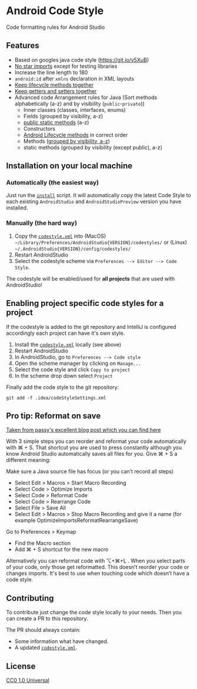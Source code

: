 # Android Code Style

Code formatting rules for Android Studio

## Features
- Based on googles java code style (https://git.io/v5XuB)
- [No star imports](https://github.com/grandcentrix/AndroidCodeStyle/issues/5) except for testing libraries
- Increase the line length to 180
- `android:id` after `xmlns` declaration in XML layouts
- [Keep lifecycle methods together](https://github.com/grandcentrix/AndroidCodeStyle/issues/3)
- [Keep getters and setters together](https://github.com/grandcentrix/AndroidCodeStyle/issues/7)
- Advanced code Arrangement rules for Java (Sort methods alphabetically (a-z) and by visibility (`public`-`private`))
  - Inner classes (classes, interfaces, enums)
  - Fields (grouped by visibility, a-z)
  - [public static methods](https://github.com/grandcentrix/AndroidCodeStyle/issues/8) (a-z)
  - Constructors
  - [Android Lifecycle methods](https://github.com/grandcentrix/AndroidCodeStyle/issues/3) in correct order
  - Methods ([grouped by visibility, a-z](https://github.com/grandcentrix/AndroidCodeStyle/issues/6))
  - static methods (grouped by visibility (except public), a-z)

## Installation on your local machine

### Automatically (the easiest way)
Just run the [`install`](install.sh) script.
It will automatically copy the latest Code Style to each existing `AndroidStudio` and `AndroidStudioPreview` version you have installed.

### Manually (the hard way)
1. Copy the [`codestyle.xml`](styles/codestyle.xml) into (MacOS) ``~/Library/Preferences/AndroidStudio{VERSION}/codestyles/`` or (Linux) ``~/.AndroidStudio{VERSION}/config/codestyles/``
2. Restart AndroidStudio
3. Select the codestyle scheme via `Preferences --> Editor --> Code Style`.

The codestyle will be enabled/used for **all projects** that are used with AndroidStudio!

## Enabling project specific code styles for a project
If the codestyle is added to the git repository and IntelliJ is configured accordingly each project can have it's own style.

1. Install the [`codestyle.xml`](styles/codestyle.xml) locally (see above)
2. Restart AndroidStudio
3. In AndroidStudio, go to `Preferences --> Code style`
4. Open the scheme manager by clicking on `Manage...`
5. Select the code style and click `Copy to project`
6. In the scheme drop down select `Project`

Finally add the code style to the git repository:
```
git add -f .idea/codeStyleSettings.xml
```

## Pro tip: Reformat on save
[Taken from passy's excellent blog post which you can find here](https://android.jlelse.eu/7-reasons-this-android-code-style-improves-your-productivity-65d196fa55f)

With 3 simple steps you can reorder and reformat your code automatically with ⌘ + S. That shortcut you are used to press constantly although you know Android Studio automatically saves all files for you. Give ⌘ + S a different meaning:

Make sure a Java source file has focus (or you can’t record all steps)
- Select Edit > Macros > Start Macro Recording
- Select Code > Optimize Imports
- Select Code > Reformat Code
- Select Code > Rearrange Code
- Select File > Save All
- Select Edit > Macros > Stop Macro Recording and give it a name (for example OptimizeImportsReformatRearrangeSave)

Go to Preferences > Keymap
- Find the Macro section
- Add ⌘ + S shortcut for the new macro

Alternatively you can reformat code with ⌥+⌘+L . When you select parts of your code, only those get reformatted. This doesn’t reorder your code or changes imports. It's best to use when touching code which doesn’t have a code style.

## Contributing
To contribute just change the code style locally to your needs.
Then you can create a PR to this repository.

The PR should always contain:
* Some information what have changed.
* A updated [`codestyle.xml`](styles/codestyle.xml).

## License
[CC0 1.0 Universal](https://creativecommons.org/publicdomain/zero/1.0/legalcode)
